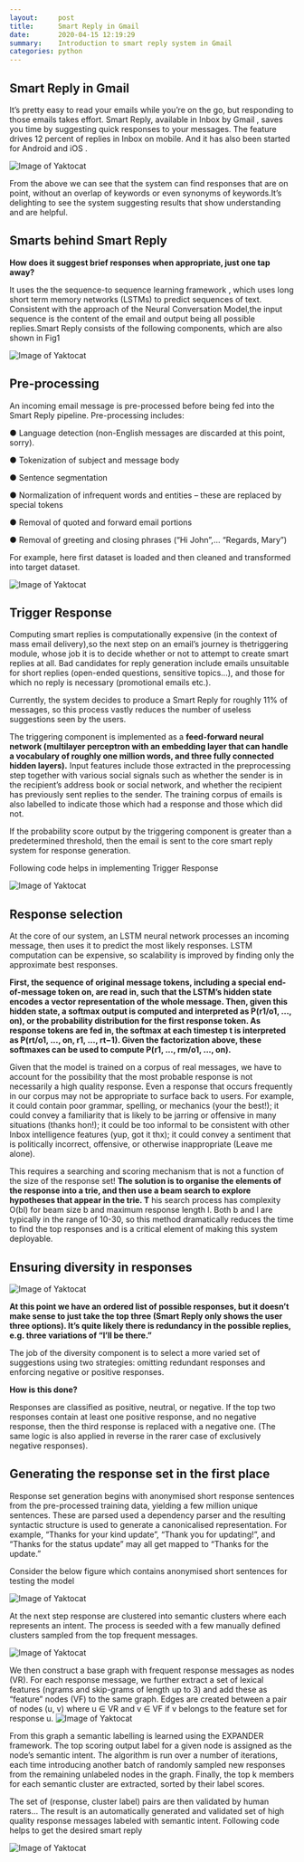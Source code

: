 ```yaml
---
layout:     post
title:      Smart Reply in Gmail
date:       2020-04-15 12:19:29
summary:    Introduction to smart reply system in Gmail
categories: python
---
```


## Smart Reply in Gmail

It’s pretty easy to read your emails while you’re on the go, but responding to those emails takes effort. Smart Reply, 
​available in Inbox by Gmail , saves you time by suggesting quick responses to your messages. The feature drives 12 percent 
of replies in Inbox on mobile. And it has also been started for Android and iOS .

![Image of Yaktocat](https://github.com/djinit-ai/djinit-ai.github.io/blob/master/images/ss1.png)


From the above we can see that the system can find responses that are on point, without an overlap of keywords or even 
synonyms of keywords.It’s delighting to see the system suggesting results that show understanding and are helpful.


## Smarts behind Smart Reply


**How does it suggest brief responses when appropriate, just one tap away?**


It uses the the sequence-to sequence learning framework , which uses long short term memory networks (LSTMs) to predict sequences of text. Consistent with the approach of the Neural Conversation Model,the input sequence is the content of the email and output being all possible replies.Smart Reply consists of the following components, which are also shown in Fig1



![Image of Yaktocat](https://github.com/djinit-ai/djinit-ai.github.io/blob/master/images/ss2.png)

## Pre-processing


An incoming email message is pre-processed before being fed into the Smart Reply pipeline. Pre-processing includes:


● Language detection (non-English messages are discarded at this point, sorry).

● Tokenization of subject and message body

● Sentence segmentation
 
● Normalization of infrequent words and entities – these are replaced by special tokens

● Removal of quoted and forward email portions

● Removal of greeting and closing phrases (“Hi John”,... “Regards, Mary”)

For example, here first dataset is loaded and then cleaned and transformed into target dataset.

![Image of Yaktocat](https://github.com/djinit-ai/djinit-ai.github.io/blob/master/images/ss3.png)

## Trigger Response


Computing smart replies is computationally expensive (in the context of mass email delivery),so the next step on an email’s journey is the ​triggering module, whose job it is to decide whether or not to attempt to create smart replies at all. Bad candidates for reply generation include emails unsuitable for ​short replies (open-ended questions, sensitive topics...), and those for which ​no reply is necessary (promotional emails etc.).

Currently, the system decides to produce a Smart Reply for roughly 11% of messages, so this process vastly reduces the number of useless suggestions seen by the users.

The triggering component is implemented as a **feed-forward neural network (multilayer perceptron with an embedding layer that can handle a vocabulary of roughly one million words, and three fully connected hidden layers).** Input features include those extracted in the preprocessing step together with various social signals such as whether the sender is in the recipient’s address book or social network, and whether the recipient has previously sent replies to the sender. The training corpus of emails is also labelled to indicate those which had a response and those which did not.

If the probability score output by the triggering component is greater than a predetermined threshold, then the email is sent to the core smart reply system for response generation.

Following code helps in implementing Trigger Response

![Image of Yaktocat](https://github.com/djinit-ai/djinit-ai.github.io/blob/master/images/ss4.png)

## Response selection


At the core of our system, an LSTM neural network processes an incoming message, then uses it to predict the most likely responses. LSTM computation can be expensive, so scalability is improved by finding only the approximate best responses.

**First, the sequence of original message tokens, including a special end-of-message token on, are read in, such that the LSTM’s hidden state encodes a vector representation of the whole
message. Then, given this hidden state, a softmax output is computed and interpreted as P(r1/o1, ..., on), or the probability distribution for the first response token. As response tokens are fed in, the softmax at each timestep t is interpreted as P(rt/o1, ..., on, r1, ..., rt−1). Given the factorization above, these softmaxes can be used to compute P(r1, ..., rm/o1, ..., on).**

Given that the model is trained on a corpus of real messages, we have to account for the possibility that the most probable response is not necessarily a high quality response. Even a response that occurs frequently in our corpus may not be appropriate to surface back to users. For example, it could contain poor grammar, spelling, or mechanics (your the best!); it could convey a familiarity that is likely to be jarring or offensive in many situations (thanks hon!); it could be too informal to be consistent with other Inbox intelligence features (yup, got it thx); it could convey a sentiment that is politically incorrect, offensive, or otherwise inappropriate (Leave me alone).

This requires a searching and scoring mechanism that is not a function of the size of the response set! **The solution is to organise the elements of the response into a trie, and then use a beam search to explore hypotheses that appear in the trie. T** his search process has complexity O(bl) for beam size b and maximum response length l. Both b and l are typically in the range of 10-30, so this method dramatically reduces the time to find the top responses and is a critical element of making this system deployable.

## Ensuring diversity in responses

![Image of Yaktocat](https://github.com/djinit-ai/djinit-ai.github.io/blob/master/images/ss5.png)

**At this point we have an ordered list of possible responses, but it doesn’t make sense to just take the top three (Smart Reply only shows the user three options). It’s quite likely there is redundancy in the possible replies, e.g. three variations of “I’ll be there.”**

The job of the diversity component is to select a more varied set of suggestions using two strategies: omitting redundant responses and enforcing negative or positive responses.

**How is this done?**

Responses are classified as positive, neutral, or negative. If the top two responses contain at least one positive response, and no negative response, then the third response is replaced with a negative one. (The same logic is also applied in reverse in the rarer case of exclusively negative responses).

## Generating the response set in the first place

Response set generation begins with anonymised short response sentences from the pre-processed training data, yielding a few million unique sentences. These are parsed used a dependency parser and the resulting syntactic structure is used to generate a canonicalised representation. For example, “Thanks for your kind update”, “Thank you for updating!”, and “Thanks for the status update” may all get mapped to “Thanks for the update.”

Consider the below figure which contains anonymised short sentences for testing the model

![Image of Yaktocat](https://github.com/djinit-ai/djinit-ai.github.io/blob/master/images/ss6.png)

At the next step response are clustered into semantic clusters where each represents an intent. The process is seeded with a few manually defined clusters sampled from the top frequent messages.

![Image of Yaktocat](https://miro.medium.com/max/848/1*kgzLawJmfp3i3UCG_KhfDA.png)

We then construct a base graph with frequent response messages as nodes (VR). For each response message, we further extract a set of lexical features (ngrams and skip-grams of length up to 3) and add these as “feature” nodes (VF) to the same graph. Edges are created between a pair of nodes (u, v) where u ∈ VR and v ∈ VF if v belongs to the feature set for response u.
![Image of Yaktocat](https://miro.medium.com/max/848/1*kgzLawJmfp3i3UCG_KhfDA.png)

From this graph a semantic labelling is learned using the EXPANDER framework. The top scoring output label for a given node is assigned as the node’s semantic intent. The algorithm is run over a number of iterations, each time introducing another batch of randomly sampled new responses from the remaining unlabeled nodes in the graph. Finally, the top ​k members for each semantic cluster are extracted, sorted by their label scores.

The set of (response, cluster label) pairs are then validated by human raters... The result is an automatically generated and validated set of high quality response messages labeled with semantic intent.
Following code helps to get the desired smart reply

![Image of Yaktocat](https://miro.medium.com/max/848/1*kgzLawJmfp3i3UCG_KhfDA.png)
